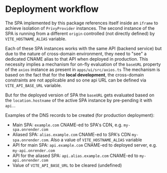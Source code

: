 # Deployment workflow

The SPA implemented by this package references itself inside an `iframe` to achieve isolation of `PrivyProvider` instances. The second instance of the SPA is running from a different `origin` controlled (not directly defined) by `VITE_HOSTNAME_ALIAS` variable.

Each of these SPA instances works with the same API (backend service) but due to the nature of cross-domain environment, they need to "see" a dedicated CNAME alias to that API when deployed in production. This necessity implies a mechanism for on-fly evaluation of the `baseURL` property of the `axios` instance as present in `apps/ui/src/axios.ts` The mechanism is based on the fact that for the **local development**, the cross-domain constraints are not applicable and so one api URL can be defined via `VITE_API_BASE_URL` variable.

But for the deployed version of SPA the `baseURL` gets evaluated based on the `location.hostname` of the active SPA instance by pre-pending it with `api.`. 

Examples of the DNS records to be created (for production deployment):
- Main SPA: `example.com` CNAME-ed to SPA's CDN, e.g. `my-spa.onrender.com`
- Aliased SPA: `alias.example.com` CNAME-ed to SPA's CDN `my-spa.onrender.com`. Also a value of `VITE_HOSTNAME_ALIAS` variable
- API for main SPA: `api.example.com` CNAME-ed to deployed server, e.g. `my-api.onrender.com`
- API for the aliased SPA: `api.alias.example.com` CNAME-ed to `my-api.onrender.com`
- Value of `VITE_API_BASE_URL` to be cleared (undefined)
 